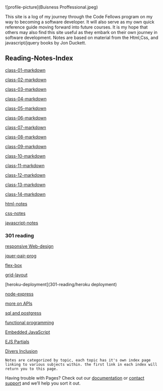![profile-picture](Buisness Proffessional.jpeg)

This site is a log of my journey through the Code Fellows program on my way to becoming a software developer. It will also serve as my own quick reference guide moving forward into future courses. It is my hope that others may also find this site useful as they embark on their own journey in software development. Notes are based on material from the Html,Css, and javascript/jquery books by Jon Duckett. 

## Reading-Notes-Index

[class-01-markdown](class-daily-sum/class-01)

[class-02-markdown](class-daily-sum/class-02)

[class-03-markdown](class-daily-sum/class-03)

[class-04-markdown](class-daily-sum/class-04)

[class-05-markdown](class-daily-sum/class-05)

[class-06-markdown](class-daily-sum/class-06)

[class-07-markdown](class-daily-sum/class-07)

[class-08-markdown](class-daily-sum/class-08)

[class-09-markdown](class-daily-sum/class-09)

[class-10-markdown](class-daily-sum/class-10)

[class-11-markdown](class-daily-sum/class-11)

[class-12-markdown](class-daily-sum/class-12)

[class-13-markdown](class-daily-sum/class-13)

[class-14-markdown](class-daily-sum/class-14)

[html-notes](html-topics/html-index)

[css-notes](css-topics/css-index)

[javascript-notes](js-topics/js-index)

### 301 reading

[responsive Web-design](301-reading/responsive-design)
 
[jquer-pair-prog](301-reading/jquerry-dom-pairprograming)

[flex-box](301-reading/mustache-flex)

[grid-layout](301-reading/grid-layout)

[heroku-deployment](301-reading/heroku deployment)

[node-express](301-reading/node-express)

[more on APIs](301-reading/more-apis)

[sql and postgress](301-reading/sql-postgress)

[functional programming](301-reading/functional-prog)

[Embedded JavaScript](301-reading/ejs)

[EJS Partials](301-reading/ejs-layouts)

[Divers Inclusion](301-reading/diversity-inclusion)


```
Notes are categorized by topic, each topic has it's own index page linking to various subjects within. the first link in each index will return you to this page. 

```



Having trouble with Pages? Check out our [documentation](https://help.github.com/categories/github-pages-basics/) or [contact support](https://github.com/contact) and we’ll help you sort it out.
